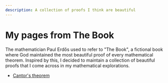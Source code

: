 ```yaml
---
description: A collection of proofs I think are beautiful
---
```


# My pages from The Book

The mathematician Paul Erdős used to refer to "The Book", a fictional book where God maintained the most beautiful proof of every mathematical theorem. Inspired by this, I decided to maintain a collection of beautiful proofs that I come across in my mathematical explorations.

* [Cantor's theorem](./my-pages-from-the-book/cantors-theorem.md)
